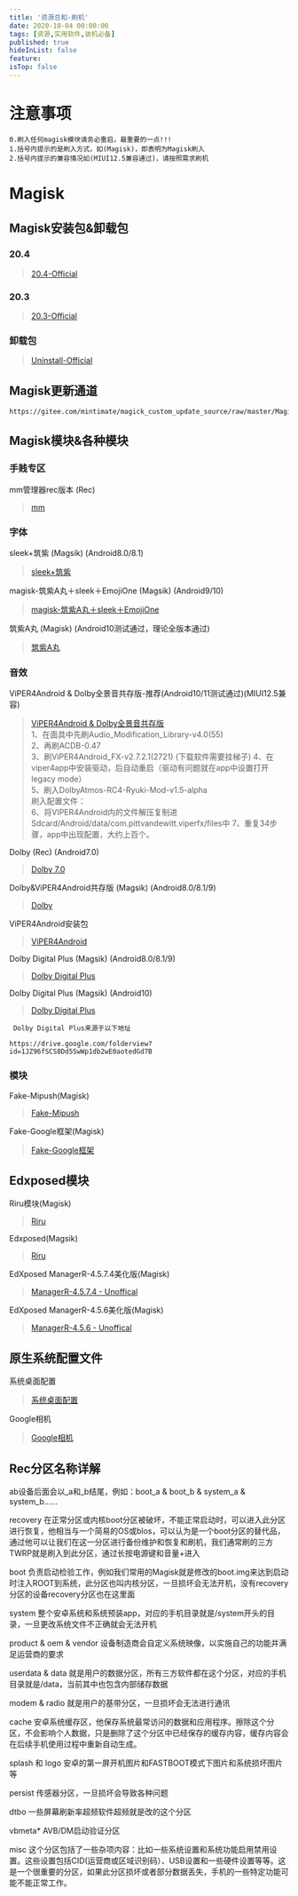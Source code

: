 ```yaml
---
title: '资源总和-刷机'
date: 2020-10-04 00:00:00
tags: [资源,实用软件,装机必备]
published: true
hideInList: false
feature: 
isTop: false
---
```

# 注意事项
`0.刷入任何magisk模块请务必重启，最重要的一点!!!`  
`1.括号内提示的是刷入方式，如(Magisk)，即表明为Magisk刷入`  
`2.括号内提示的兼容情况如(MIUI12.5兼容通过)，请按照需求刷机`  



# Magisk
## Magisk安装包&卸载包

### 20.4
>[20.4-Official](https://xiaoyulejia.lanzous.com/iCiYsh6e72b)  

### 20.3
>[20.3-Official](https://xiaoyulejia.lanzous.com/ig5Vsh6e7va)  

### 卸载包
>[Uninstall-Official](https://xiaoyulejia.lanzous.com/iJBDsh6e71a)

## Magisk更新通道
```
https://gitee.com/mintimate/magick_custom_update_source/raw/master/Magisk_Latest.json
```

## Magisk模块&各种模块
   ### 手贱专区
   mm管理器rec版本 (Rec)
   >[mm](https://xiaoyulejia.lanzous.com/iy4Uqh6eu4b)

   ### 字体
   sleek+筑紫 (Magsik) (Android8.0/8.1)
   >[sleek+筑紫](https://xiaoyulejia.lanzous.com/iT5Kjh6ejcd)

   magisk-筑紫A丸＋sleek＋EmojiOne  (Magsik) (Android9/10)
   >[magisk-筑紫A丸＋sleek＋EmojiOne ](https://xiaoyulejia.lanzous.com/ijInjh6ejxe)

   筑紫A丸 (Magisk) (Android10测试通过，理论全版本通过)
   >[筑紫A丸](https://xiaoyulejia.lanzous.com/iNMY0h6mtze)
   
   
   ### 音效  
   
   ViPER4Android & Dolby全景音共存版-推荐(Android10/11测试通过)(MIUI12.5兼容)      
   >[ViPER4Android & Dolby全景音共存版]( https://xiaoyulejia.lanzous.com/iJ76zkqyzfa)  
       1、在面具中先刷Audio_Modification_Library-v4.0(55)  
       2、再刷ACDB-0.47  
       3、刷ViPER4Android_FX-v2.7.2.1(2721) (下载软件需要挂梯子)
       4、在viper4app中安装驱动，后自动重启（驱动有问题就在app中设置打开legacy mode）  
       5、刷入DolbyAtmos-RC4-Ryuki-Mod-v1.5-alpha  
       刷入配置文件：  
       6、将VIPER4Android内的文件解压复制进  
               Sdcard/Android/data/com.pittvandewitt.viperfx/files中
       7、重复34步骤，app中出现配置，大约上百个。


   Dolby (Rec) (Android7.0)
   >[Dolby 7.0](https://xiaoyulejia.lanzous.com/iQjhZh6eovc)
   
   Dolby&ViPER4Android共存版 (Magsik) (Android8.0/8.1/9)
   >[Dolby](https://xiaoyulejia.lanzous.com/iUtI6h6eoub)
 
   ViPER4Android安装包
   >[ViPER4Android](https://xiaoyulejia.lanzous.com/ixPZmh6eowd)

   Dolby Digital Plus (Magsik) (Android8.0/8.1/9)
   >[Dolby Digital Plus](https://xiaoyulejia.lanzous.com/iYOGGh6ewxc)

   Dolby Digital Plus (Magsik) (Android10)
   >[Dolby Digital Plus](https://xiaoyulejia.lanzous.com/iPWKMh6ewyd)
   
  ` Dolby Digital Plus来源于以下地址`
   ```
   https://drive.google.com/folderview?id=1JZ96fSCS8Dd5SwWp1db2wE0aotedGd7B
   ```
   

   ### 模块
   Fake-Mipush(Magisk)
   >[Fake-Mipush](https://xiaoyulejia.lanzous.com/iR1Seh6eaeb)

   Fake-Google框架(Magisk)
   >[Fake-Google框架](https://xiaoyulejia.lanzous.com/iC7P9h6edoj)


## Edxposed模块
   Riru模块(Magisk)
   >[Riru](https://xiaoyulejia.lanzous.com/i1rJ2h6eeyf)  
   
   Edxposed(Magsik)
   >[Riru](https://xiaoyulejia.lanzous.com/iv5Pch6eexe)  

   EdXposed ManagerR-4.5.7.4美化版(Magisk)
   >[ManagerR-4.5.7.4 - Unoffical](https://xiaoyulejia.lanzous.com/iuawxh6eevc)  

   EdXposed ManagerR-4.5.6美化版(Magisk)
   >[ManagerR-4.5.6 - Unoffical](   https://xiaoyulejia.lanzous.com/iSOZqk77qkf)  


## 原生系统配置文件
系统桌面配置
>[系统桌面配置](https://xiaoyulejia.lanzous.com/b0evyzkaf)

Google相机
>[Google相机](https://xiaoyulejia.lanzous.com/iTPFHj3g5yh)
    



## Rec分区名称详解
ab设备后面会以_a和_b结尾，例如：boot_a & boot_b & system_a & system_b……

recovery
在正常分区或内核boot分区被破坏，不能正常启动时，可以进入此分区进行恢复，他相当与一个简易的OS或blos，可以认为是一个boot分区的替代品，通过他可以让我们在这一分区进行备份维护和恢复和刷机，我们通常刷的三方TWRP就是刷入到此分区，通过长按电源键和音量+进入


boot
负责启动检验工作，例如我们常用的Magisk就是修改的boot.img来达到启动时注入ROOT到系统，此分区也叫内核分区，一旦损坏会无法开机，没有recovery分区的设备recovery分区也在这里面


system
整个安卓系统和系统预装app，对应的手机目录就是/system开头的目录，一旦更改系统文件不正确就会无法开机


product & oem & vendor
设备制造商会自定义系统映像，以实施自己的功能并满足运营商的要求


userdata & data
就是用户的数据分区，所有三方软件都在这个分区，对应的手机目录就是/data，当前其中也包含内部储存数据


modem  & radio
就是用户的基带分区，一旦损坏会无法进行通讯


cache
安卓系统缓存区，他保存系统最常访问的数据和应用程序。擦除这个分区，不会影响个人数据，只是删除了这个分区中已经保存的缓存内容，缓存内容会在后续手机使用过程中重新自动生成。


splash 和 logo
安卓的第一屏开机图片和FASTBOOT模式下图片和系统损坏图片等


persist
传感器分区，一旦损坏会导致各种问题


dtbo
一些屏幕刷新率超频软件超频就是改的这个分区


vbmeta*
AVB/DM启动验证分区


misc
这个分区包括了一些杂项内容：比如一些系统设置和系统功能启用禁用设置。这些设置包括CID(运营商或区域识别码）、USB设置和一些硬件设置等等。这是一个很重要的分区，如果此分区损坏或者部分数据丢失，手机的一些特定功能可能不能正常工作。







  










